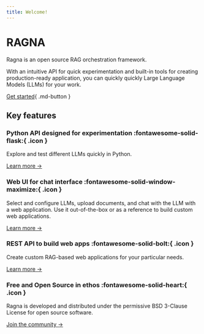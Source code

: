 ```yaml
---
title: Welcome!
---
```


# RAGNA

<!--TODO: Add logo -->

Ragna is an open source RAG orchestration framework.

With an intuitive API for quick experimentation and built-in tools for creating production-ready application, you can quickly quickly Large Language Models (LLMs) for your work.

[Get started](get-started.md){ .md-button }

## Key features

<!-- TODO: Switch to Card grid when it's available in the OSS version.
Ref: https://squidfunk.github.io/mkdocs-material/reference/grids/#using-card-grids -->

### Python API designed for experimentation  :fontawesome-solid-flask:{ .icon }

Explore and test different LLMs quickly in Python.

[Learn more →](tutorials/python-api.md)


### Web UI for chat interface  :fontawesome-solid-window-maximize:{ .icon }

Select and configure LLMs, upload documents, and chat with the LLM with a web application. Use it out-of-the-box or as a reference to build custom web applications.

[Learn more →](tutorials/rest-api.md)


### REST API to build web apps :fontawesome-solid-bolt:{ .icon }

Create custom RAG-based web applications for your particular needs.

[Learn more →](tutorials/web-app.md)

### Free and Open Source in ethos :fontawesome-solid-heart:{ .icon }

Ragna is developed and distributed under the permissive BSD 3-Clause License for open source software.

[Join the community →](community/contribute.md)
